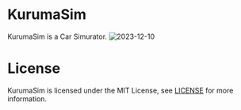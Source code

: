 # KurumaSim
KurumaSim is a Car Simurator.
![2023-12-10](https://github.com/mursoftware/KurumaSim/assets/135035096/ce447147-ea26-40a2-ab85-3aedffcbab7f)

# License
KurumaSim is licensed under the MIT License, see [LICENSE](LICENSE) for more information.
